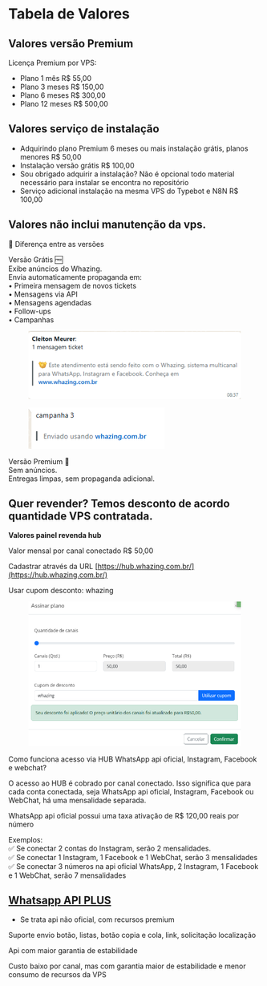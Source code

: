 # Tabela de Valores

## Valores versão Premium

Licença Premium por VPS:

* Plano 1 mês R$ 55,00
* Plano 3 meses R$ 150,00
* Plano 6 meses R$ 300,00
* Plano 12 meses R$ 500,00

## Valores serviço de instalação

* Adquirindo plano Premium 6 meses ou mais instalação grátis, planos menores R$ 50,00
* Instalação versão grátis R$ 100,00
* Sou obrigado adquirir a instalação? Não é opcional todo material necessário para instalar se encontra no repositório
* Serviço adicional instalação na mesma VPS do Typebot e N8N R$ 100,00

## Valores não inclui manutenção da vps.

📌 Diferença entre as versões

Versão Grátis 🆓\
Exibe anúncios do Whazing.\
Envia automaticamente propaganda em:\
• Primeira mensagem de novos tickets\
• Mensagens via API\
• Mensagens agendadas\
• Follow-ups\
• Campanhas

<figure><img src=".gitbook/assets/image (2).png" alt=""><figcaption></figcaption></figure>

<figure><img src=".gitbook/assets/image (4).png" alt=""><figcaption></figcaption></figure>

Versão Premium 💎\
Sem anúncios.\
Entregas limpas, sem propaganda adicional.

## Quer revender? Temos desconto de acordo quantidade VPS contratada.



**Valores painel revenda hub**

Valor mensal por canal conectado R$ 50,00

Cadastrar através da URL [https://hub.whazing.com.br/](https://hub.whazing.com.br/)

Usar cupom desconto: whazing

<figure><img src=".gitbook/assets/image (11).png" alt=""><figcaption></figcaption></figure>

Como funciona acesso via HUB WhatsApp api oficial, Instagram, Facebook e webchat?

O acesso ao HUB é cobrado por canal conectado. Isso significa que para cada conta conectada, seja WhatsApp api oficial, Instagram, Facebook ou WebChat, há uma mensalidade separada.

WhatsApp api oficial possui uma taxa ativação de R$ 120,00 reais por número

Exemplos:\
✅ Se conectar 2 contas do Instagram, serão 2 mensalidades.\
✅ Se conectar 1 Instagram, 1 Facebook e 1 WebChat, serão 3 mensalidades\
✅ Se conectar 3 números na api oficial WhatsApp, 2 Instagram, 1 Facebook e 1 WebChat, serão 7 mensalidades

## [Whatsapp API PLUS](canais-suportados/whatsapp_api_plus.md)

* Se trata api não oficial, com recursos premium

Suporte envio botão, listas, botão copia e cola, link, solicitação localização

Api com maior garantia de estabilidade

Custo baixo por canal, mas com garantia maior de estabilidade e menor consumo de recursos da VPS

